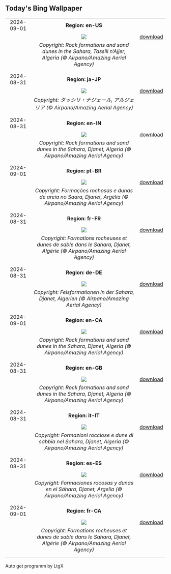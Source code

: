 ## Today's Bing Wallpaper
|      |      |      |
| :----: | :----: | :----: |
|2024-09-01|**Region: en-US**||
||![](https://www.bing.com/th?id=OHR.DjanetAlgeria_EN-US9175224323_UHD.jpg&pid=hp&w=1152&h=648&rs=1&c=4)| [download](https://www.bing.com/th?id=OHR.DjanetAlgeria_EN-US9175224323_UHD.jpg)|
||*Copyright: Rock formations and sand dunes in the Sahara, Tassili n’Ajjer, Algeria (© Airpano/Amazing Aerial Agency)*
||
|||
|2024-08-31|**Region: ja-JP**||
||![](https://www.bing.com/th?id=OHR.DjanetAlgeria_JA-JP6784692273_UHD.jpg&pid=hp&w=1152&h=648&rs=1&c=4)| [download](https://www.bing.com/th?id=OHR.DjanetAlgeria_JA-JP6784692273_UHD.jpg)|
||*Copyright: タッシリ・ナジェール, アルジェリア (© Airpano/Amazing Aerial Agency)*
||
|||
|2024-08-31|**Region: en-IN**||
||![](https://www.bing.com/th?id=OHR.DjanetAlgeria_EN-IN1880956214_UHD.jpg&pid=hp&w=1152&h=648&rs=1&c=4)| [download](https://www.bing.com/th?id=OHR.DjanetAlgeria_EN-IN1880956214_UHD.jpg)|
||*Copyright: Rock formations and sand dunes in the Sahara, Djanet, Algeria (© Airpano/Amazing Aerial Agency)*
||
|||
|2024-09-01|**Region: pt-BR**||
||![](https://www.bing.com/th?id=OHR.DjanetAlgeria_PT-BR4680900903_UHD.jpg&pid=hp&w=1152&h=648&rs=1&c=4)| [download](https://www.bing.com/th?id=OHR.DjanetAlgeria_PT-BR4680900903_UHD.jpg)|
||*Copyright: Formações rochosas e dunas de areia no Saara, Djanet, Argélia (© Airpano/Amazing Aerial Agency)*
||
|||
|2024-08-31|**Region: fr-FR**||
||![](https://www.bing.com/th?id=OHR.DjanetAlgeria_FR-FR8225562823_UHD.jpg&pid=hp&w=1152&h=648&rs=1&c=4)| [download](https://www.bing.com/th?id=OHR.DjanetAlgeria_FR-FR8225562823_UHD.jpg)|
||*Copyright: Formations rocheuses et dunes de sable dans le Sahara, Djanet, Algérie (© Airpano/Amazing Aerial Agency)*
||
|||
|2024-08-31|**Region: de-DE**||
||![](https://www.bing.com/th?id=OHR.DjanetAlgeria_DE-DE9446379437_UHD.jpg&pid=hp&w=1152&h=648&rs=1&c=4)| [download](https://www.bing.com/th?id=OHR.DjanetAlgeria_DE-DE9446379437_UHD.jpg)|
||*Copyright: Felsformationen in der Sahara, Djanet, Algerien (© Airpano/Amazing Aerial Agency)*
||
|||
|2024-09-01|**Region: en-CA**||
||![](https://www.bing.com/th?id=OHR.DjanetAlgeria_EN-CA7183702479_UHD.jpg&pid=hp&w=1152&h=648&rs=1&c=4)| [download](https://www.bing.com/th?id=OHR.DjanetAlgeria_EN-CA7183702479_UHD.jpg)|
||*Copyright: Rock formations and sand dunes in the Sahara, Djanet, Algeria (© Airpano/Amazing Aerial Agency)*
||
|||
|2024-08-31|**Region: en-GB**||
||![](https://www.bing.com/th?id=OHR.DjanetAlgeria_EN-GB4963001163_UHD.jpg&pid=hp&w=1152&h=648&rs=1&c=4)| [download](https://www.bing.com/th?id=OHR.DjanetAlgeria_EN-GB4963001163_UHD.jpg)|
||*Copyright: Rock formations and sand dunes in the Sahara, Djanet, Algeria (© Airpano/Amazing Aerial Agency)*
||
|||
|2024-08-31|**Region: it-IT**||
||![](https://www.bing.com/th?id=OHR.DjanetAlgeria_IT-IT6738833644_UHD.jpg&pid=hp&w=1152&h=648&rs=1&c=4)| [download](https://www.bing.com/th?id=OHR.DjanetAlgeria_IT-IT6738833644_UHD.jpg)|
||*Copyright: Formazioni rocciose e dune di sabbia nel Sahara, Djanet, Algeria (© Airpano/Amazing Aerial Agency)*
||
|||
|2024-08-31|**Region: es-ES**||
||![](https://www.bing.com/th?id=OHR.DjanetAlgeria_ES-ES4121297619_UHD.jpg&pid=hp&w=1152&h=648&rs=1&c=4)| [download](https://www.bing.com/th?id=OHR.DjanetAlgeria_ES-ES4121297619_UHD.jpg)|
||*Copyright: Formaciones rocosas y dunas en el Sáhara, Djanet, Argelia (© Airpano/Amazing Aerial Agency)*
||
|||
|2024-09-01|**Region: fr-CA**||
||![](https://www.bing.com/th?id=OHR.DjanetAlgeria_FR-CA6148111657_UHD.jpg&pid=hp&w=1152&h=648&rs=1&c=4)| [download](https://www.bing.com/th?id=OHR.DjanetAlgeria_FR-CA6148111657_UHD.jpg)|
||*Copyright: Formations rocheuses et dunes de sable dans le Sahara, Djanet, Algérie (© Airpano/Amazing Aerial Agency)*
||
|||

Auto get programm by LtgX
